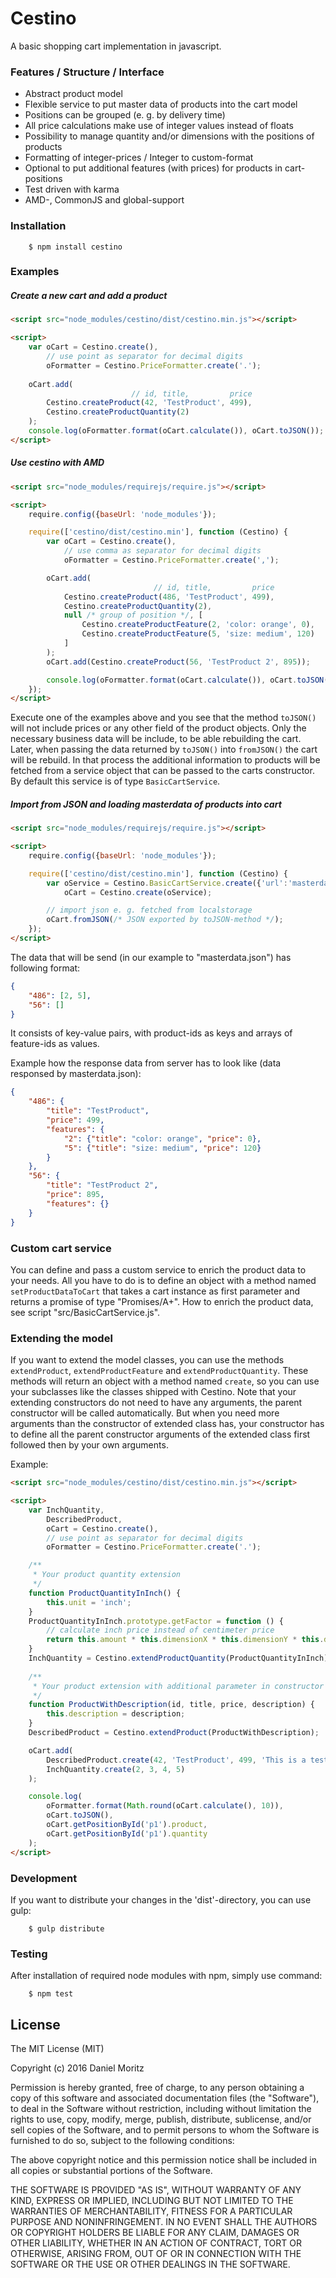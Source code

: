 # Cestino

A basic shopping cart implementation in javascript.

### Features / Structure / Interface
* Abstract product model
* Flexible service to put master data of products into the cart model
* Positions can be grouped (e. g. by delivery time)
* All price calculations make use of integer values instead of floats
* Possibility to manage quantity and/or dimensions with the positions of products
* Formatting of integer-prices / Integer to custom-format
* Optional to put additional features (with prices) for products in cart-positions
* Test driven with karma
* AMD-, CommonJS and global-support 

### Installation

```shell
    $ npm install cestino
```

### Examples

##### Create a new cart and add a product

```html
<script src="node_modules/cestino/dist/cestino.min.js"></script>

<script>
    var oCart = Cestino.create(),
        // use point as separator for decimal digits
        oFormatter = Cestino.PriceFormatter.create('.');
        
    oCart.add(
                           // id, title,         price
        Cestino.createProduct(42, 'TestProduct', 499),
        Cestino.createProductQuantity(2)
    );
    console.log(oFormatter.format(oCart.calculate()), oCart.toJSON());
</script>
```

##### Use cestino with AMD

```html
<script src="node_modules/requirejs/require.js"></script>

<script>
    require.config({baseUrl: 'node_modules'});

    require(['cestino/dist/cestino.min'], function (Cestino) {
        var oCart = Cestino.create(),
            // use comma as separator for decimal digits
            oFormatter = Cestino.PriceFormatter.create(',');

        oCart.add(
                                // id, title,         price
            Cestino.createProduct(486, 'TestProduct', 499),
            Cestino.createProductQuantity(2),
            null /* group of position */, [
                Cestino.createProductFeature(2, 'color: orange', 0),
                Cestino.createProductFeature(5, 'size: medium', 120)
            ]
        );
        oCart.add(Cestino.createProduct(56, 'TestProduct 2', 895));

        console.log(oFormatter.format(oCart.calculate()), oCart.toJSON());
    });
</script>
```

Execute one of the examples above and you see that the method ```toJSON()```
will not include prices or any other field of the product objects.
Only the necessary business data will be include, to be able rebuilding
the cart.
Later, when passing the data returned by ```toJSON()``` into ```fromJSON()```
the cart will be rebuild. In that process the additional information to
products will be fetched from a service object that can be passed to the
carts constructor. By default this service is of type ```BasicCartService```.

##### Import from JSON and loading masterdata of products into cart

```html
<script src="node_modules/requirejs/require.js"></script>

<script>
    require.config({baseUrl: 'node_modules'});

    require(['cestino/dist/cestino.min'], function (Cestino) {
        var oService = Cestino.BasicCartService.create({'url':'masterdata.json'}),
            oCart = Cestino.create(oService);

        // import json e. g. fetched from localstorage
        oCart.fromJSON(/* JSON exported by toJSON-method */);
    });
</script>
```

The data that will be send (in our example to "masterdata.json")
has following format:
```json
{
    "486": [2, 5],
    "56": [] 
}
```
It consists of key-value pairs, with product-ids as keys and arrays of
feature-ids as values.

Example how the response data from server has to look like
(data responsed by masterdata.json):
```json
{
    "486": {
        "title": "TestProduct",
        "price": 499,
        "features": {
            "2": {"title": "color: orange", "price": 0},
            "5": {"title": "size: medium", "price": 120} 
        }
    },
    "56": {
        "title": "TestProduct 2",
        "price": 895,
        "features": {}
    }
}
```

### Custom cart service

You can define and pass a custom service to enrich the product data to your
needs. All you have to do is to define an object with a method named
```setProductDataToCart``` that takes a cart instance as first parameter and
returns a promise of type "Promises/A+".
How to enrich the product data, see script "src/BasicCartService.js".

### Extending the model

If you want to extend the model classes, you can use the methods ```extendProduct```,
```extendProductFeature``` and ```extendProductQuantity```.
These methods will return an object with a method named ```create```, so you can
use your subclasses like the classes shipped with Cestino.
Note that your extending constructors do not need to have any arguments, the
parent constructor will be called automatically. But when you need more arguments
than the constructor of extended class has, your constructor has to define all
the parent constructor arguments of the extended class first followed then by your
own arguments.

Example:
```html
<script src="node_modules/cestino/dist/cestino.min.js"></script>

<script>
    var InchQuantity,
        DescribedProduct,
        oCart = Cestino.create(),
        // use point as separator for decimal digits
        oFormatter = Cestino.PriceFormatter.create('.');

    /**
     * Your product quantity extension
     */
    function ProductQuantityInInch() {
        this.unit = 'inch';
    }
    ProductQuantityInInch.prototype.getFactor = function () {
        // calculate inch price instead of centimeter price
        return this.amount * this.dimensionX * this.dimensionY * this.dimensionZ * 2.54;
    }
    InchQuantity = Cestino.extendProductQuantity(ProductQuantityInInch);
        
    /**
     * Your product extension with additional parameter in constructor
     */
    function ProductWithDescription(id, title, price, description) {
        this.description = description;
    }
    DescribedProduct = Cestino.extendProduct(ProductWithDescription);

    oCart.add(
        DescribedProduct.create(42, 'TestProduct', 499, 'This is a test product.'),
        InchQuantity.create(2, 3, 4, 5)
    );

    console.log(
        oFormatter.format(Math.round(oCart.calculate(), 10)),
        oCart.toJSON(),
        oCart.getPositionById('p1').product,
        oCart.getPositionById('p1').quantity
    );
</script>
```

### Development

If you want to distribute your changes in the 'dist'-directory, you can use gulp:

```shell
    $ gulp distribute
```

### Testing

After installation of required node modules with npm, simply use command:
```shell
    $ npm test
```

## License

The MIT License (MIT)

Copyright (c) 2016 Daniel Moritz

Permission is hereby granted, free of charge, to any person obtaining a copy of
this software and associated documentation files (the "Software"), to deal in
the Software without restriction, including without limitation the rights to
use, copy, modify, merge, publish, distribute, sublicense, and/or sell copies of
the Software, and to permit persons to whom the Software is furnished to do so,
subject to the following conditions:

The above copyright notice and this permission notice shall be included in all
copies or substantial portions of the Software.

THE SOFTWARE IS PROVIDED "AS IS", WITHOUT WARRANTY OF ANY KIND, EXPRESS OR
IMPLIED, INCLUDING BUT NOT LIMITED TO THE WARRANTIES OF MERCHANTABILITY, FITNESS
FOR A PARTICULAR PURPOSE AND NONINFRINGEMENT. IN NO EVENT SHALL THE AUTHORS OR
COPYRIGHT HOLDERS BE LIABLE FOR ANY CLAIM, DAMAGES OR OTHER LIABILITY, WHETHER
IN AN ACTION OF CONTRACT, TORT OR OTHERWISE, ARISING FROM, OUT OF OR IN
CONNECTION WITH THE SOFTWARE OR THE USE OR OTHER DEALINGS IN THE SOFTWARE.